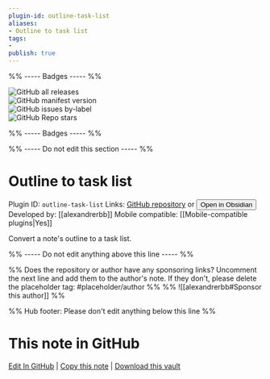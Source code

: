 ```yaml
---
plugin-id: outline-task-list
aliases:
- Outline to task list
tags: 
- 
publish: true
---
```


%% ----- Badges ----- %%

![GitHub all releases](https://img.shields.io/github/downloads/alexandrerbb/obsidian-outline-tasklist-plugin/total?color=573E7A&logo=github&style=for-the-badge)   
![GitHub manifest version](https://img.shields.io/github/manifest-json/v/alexandrerbb/obsidian-outline-tasklist-plugin?color=573E7A&logo=github&style=for-the-badge)   
![GitHub issues by-label](https://img.shields.io/github/issues/alexandrerbb/obsidian-outline-tasklist-plugin/help%20wanted?color=573E7A&logo=github&style=for-the-badge)   
![GitHub Repo stars](https://img.shields.io/github/stars/alexandrerbb/obsidian-outline-tasklist-plugin?color=573E7A&logo=github&style=for-the-badge)

%% ----- Badges ----- %%

%% ----- Do not edit this section ----- %%

# Outline to task list

Plugin ID: `outline-task-list`
Links: [GitHub repository](https://github.com/alexandrerbb/obsidian-outline-tasklist-plugin) or [<button id=HH>Open in Obsidian</button>](obsidian://show-plugin?id=outline-task-list)
Developed by: [[alexandrerbb]]
Mobile compatible: [[Mobile-compatible plugins|Yes]]

Convert a note's outline to a task list.

%% ----- Do not edit anything above this line ----- %% 

%% Does the repository or author have any sponsoring links? Uncomment the next line and add them to the author's note. If they don't, please delete the placeholder tag: #placeholder/author %%
%% ![[alexandrerbb#Sponsor this author]] %%

%% Hub footer: Please don't edit anything below this line %%

# This note in GitHub

<span class="git-footer">[Edit In GitHub](https://github.dev/obsidian-community/obsidian-hub/blob/main/02%20-%20Community%20Expansions/02.05%20All%20Community%20Expansions/Plugins/outline-task-list.md "git-hub-edit-note") | [Copy this note](https://raw.githubusercontent.com/obsidian-community/obsidian-hub/main/02%20-%20Community%20Expansions/02.05%20All%20Community%20Expansions/Plugins/outline-task-list.md "git-hub-copy-note") | [Download this vault](https://github.com/obsidian-community/obsidian-hub/archive/refs/heads/main.zip "git-hub-download-vault") </span>
